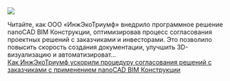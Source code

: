 <!--2025-03-17 14:36:11-->
<div class="yb">
  <div class="rss smaller1 habr"><img src="https://habrastorage.org/getpro/habr/upload_files/914/d95/514/914d95514188727b81b6ce49ebbd8f5a.jpg" /><p>Читайте, как ООО «ИнжЭкоТриумф» внедрило программное решение nanoCAD BIM Конструкции, оптимизировав процесс согласования проектных решений с заказчиками и инвесторами. Это позволило повысить скорость создания документации, улучшить 3D-визуализацию и автоматизироват... <br><a class="light" href="https://habr.com/ru/companies/nanosoft/news/891642/?utm_source=habrahabr&utm_medium=rss&utm_campaign=891642">Как ИнжЭкоТриумф ускорили процедуру согласования решений с заказчиками с применением nanoCAD BIM Конструкции</a></div>
</div>
